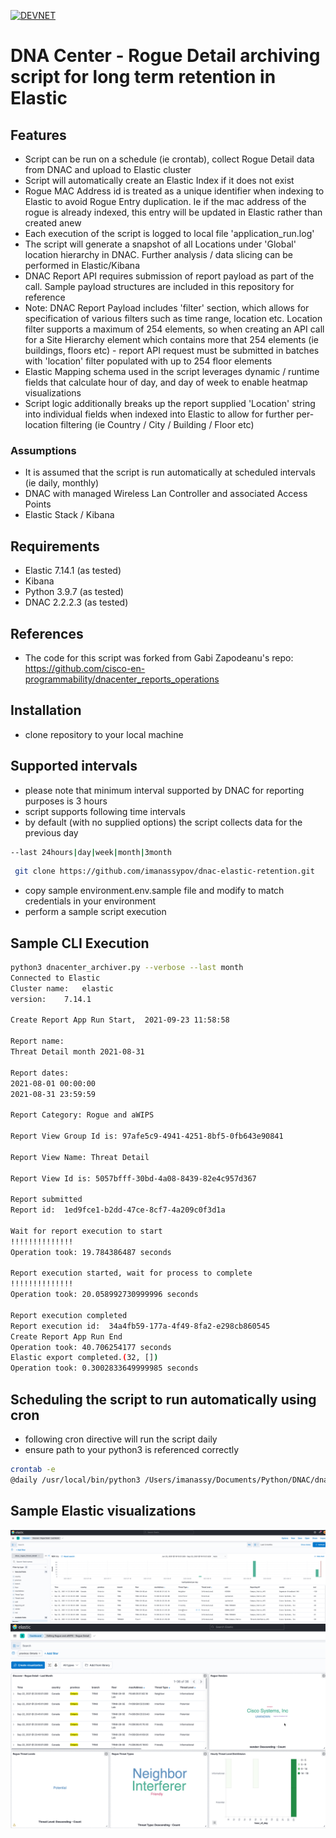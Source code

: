 [![DEVNET](https://upload.wikimedia.org/wikipedia/en/f/f8/CiscoDevNet2.png)](https://developer.cisco.com)

# DNA Center - Rogue Detail archiving script for long term retention in Elastic

## Features
- Script can be run on a schedule (ie crontab), collect Rogue Detail data from DNAC and upload to Elastic cluster
- Script will automatically create an Elastic Index if it does not exist
- Rogue MAC Address id is treated as a unique identifier when indexing to Elastic to avoid Rogue Entry duplication. Ie if the mac address of the rogue is already indexed, this entry will be updated in Elastic rather than created anew
- Each execution of the script is logged to local file 'application_run.log'
- The script will generate a snapshot of all Locations under 'Global' location hierarchy in DNAC. Further analysis / data slicing can be performed in Elastic/Kibana
- DNAC Report API requires submission of report payload as part of the call. Sample payload structures are included in this repository for reference
- Note: DNAC Report Payload includes 'filter' section, which allows for specification of various filters such as time range, location etc. Location filter supports a maximum of 254 elements, so when creating an API call for a Site Hierarchy element which contains more that 254 elements (ie buildings, floors etc) - report API request must be submitted in batches with 'location' filter populated with up to 254 floor elements
- Elastic Mapping schema used in the script leverages dynamic / runtime fields that calculate hour of day, and day of week to enable heatmap visualizations
- Script logic additionally breaks up the report supplied 'Location' string into individual fields when indexed into Elastic to allow for further per-location filtering (ie Country / City / Building / Floor etc)

### Assumptions
- It is assumed that the script is run automatically at scheduled intervals (ie daily, monthly)
- DNAC with managed Wireless Lan Controller and associated Access Points
- Elastic Stack / Kibana


## Requirements
- Elastic 7.14.1 (as tested)
- Kibana
- Python 3.9.7 (as tested)
- DNAC 2.2.2.3 (as tested)

## References
- The code for this script was forked from Gabi Zapodeanu's repo: https://github.com/cisco-en-programmability/dnacenter_reports_operations


## Installation
- clone repository to your local machine

## Supported intervals
- please note that minimum interval supported by DNAC for reporting purposes is 3 hours
- script supports following time intervals
- by default (with no supplied options) the script collects data for the previous day

```sh
--last 24hours|day|week|month|3month
```

```sh
 git clone https://github.com/imanassypov/dnac-elastic-retention.git
```

- copy sample environment.env.sample file and modify to match credentials in your environment
- perform a sample script execution

## Sample CLI Execution
```sh
python3 dnacenter_archiver.py --verbose --last month
Connected to Elastic
Cluster name:   elastic
version:    7.14.1

Create Report App Run Start,  2021-09-23 11:58:58

Report name:
Threat Detail month 2021-08-31

Report dates:
2021-08-01 00:00:00
2021-08-31 23:59:59

Report Category: Rogue and aWIPS

Report View Group Id is: 97afe5c9-4941-4251-8bf5-0fb643e90841

Report View Name: Threat Detail

Report View Id is: 5057bfff-30bd-4a08-8439-82e4c957d367

Report submitted
Report id:  1ed9fce1-b2dd-47ce-8cf7-4a209c0f3d1a

Wait for report execution to start
!!!!!!!!!!!!!!
Operation took: 19.784386487 seconds

Report execution started, wait for process to complete
!!!!!!!!!!!!!!
Operation took: 20.058992730999996 seconds

Report execution completed
Report execution id:  34a4fb59-177a-4f49-8fa2-e298cb860545
Create Report App Run End
Operation took: 40.706254177 seconds
Elastic export completed.(32, [])
Operation took: 0.3002833649999985 seconds
```

## Scheduling the script to run automatically using cron
- following cron directive will run the script daily
- ensure path to your python3 is referenced correctly

```sh
crontab -e
@daily /usr/local/bin/python3 /Users/imanassy/Documents/Python/DNAC/dnac-elastic-retention/dnacenter_archiver.py --last day 2>&1

```

## Sample Elastic visualizations
![Elastic - Rogue Detail Discovery](https://github.com/imanassypov/dnac-elastic-retention/blob/main/images/elastic_discovery.png)
![Elastic - Rogue Detail Dashboard](https://github.com/imanassypov/dnac-elastic-retention/blob/main/images/elastic_dashboard.png)
